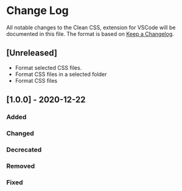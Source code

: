 # Change Log

All notable changes to the Clean CSS, extension for VSCode will be documented in this file. The format is based on [Keep a Changelog](https://keepachangelog.com/en/1.0.0/).

## [Unreleased]

- Format selected CSS files.
- Format CSS files in a selected folder
- Format CSS files 

## [1.0.0] - 2020-12-22
### Added
### Changed
### Decrecated
### Removed
### Fixed